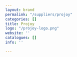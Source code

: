 ```yaml
---
layout: brand
permalink: "/suppliers/projoy"
categories: []
title: Projoy
logo: "/projoy-logo.png"
website: ''
catalogues: []
info: ''

---
```

